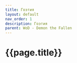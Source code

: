 ```yaml
---
title: Гоэтия
layout: default
nav_order: 1
description: Гоэтия
parent: WoD - Demon the Fallen
---
```


# {{page.title}}